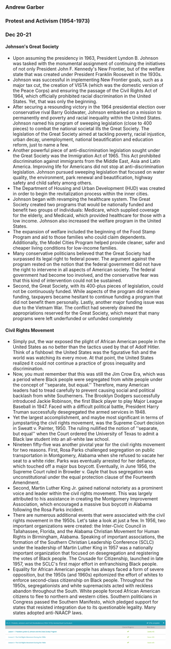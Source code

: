 ### Andrew Garber
### Protest and Activism (1954-1973)
### Dec 20-21

#### Johnson's Great Society
 - Upon assuming the presidency in 1963, President Lyndon B. Johnson was tasked with the monumental assignment of continuing the initiatives of not only President John F. Kennedy's New Frontier, but of the welfare state that was created under President Franklin Roosevelt in the 1930s.
 - Johnson was successful in implementing New Frontier goals, such as a major tax cut, the creation of VISTA (which was the domestic version of the Peace Corps) and ensuring the passage of the Civil Rights Act of 1964, which officially prohibited racial discrimination in the United States. Yet, that was only the beginning.
 - After securing a resounding victory in the 1964 presidential election over conservative rival Barry Goldwater, Johnson embarked on a mission to permanently end poverty and racial inequality within the United States. Johnson named his program of sweeping legislation (close to 400 pieces) to combat the national societal ills the Great Society. The legislation of the Great Society aimed at tackling poverty, racial injustice, urban decay, unemployment, national beautification and education reform, just to name a few.
 - Another powerful piece of anti-discrimination legislation sought under the Great Society was the Immigration Act of 1965. This Act prohibited discrimination against immigrants from the Middle East, Asia and Latin America. Improving life for Americans did not stop at anti-discrimination legislation. Johnson pursued sweeping legislation that focused on water quality, the environment, park renewal and beautification, highway safety and child safety among others.
 - The Department of Housing and Urban Development (HUD) was created in order to begin the revitalization process within the inner cities.
 - Johnson began with revamping the healthcare system. The Great Society created two programs that would be nationally funded and benefit two groups of individuals: Medicare, which supplied coverage for the elderly, and Medicaid, which provided healthcare for those with a low income. Johnson also increased the welfare program in the United States.
 - The expansion of welfare included the beginning of the Food Stamp Program and aid to those families who could claim dependents. Additionally, the Model Cities Program helped provide cleaner, safer and cheaper living conditions for low-income families.
 - Many conservative politicians believed that the Great Society had surpassed its legal right to federal power. The argument against the program rested on the notion that the federal government did not have the right to intervene in all aspects of American society. The federal government had become too involved, and the conservative fear was that this kind of intervention could not be sustained.
 - Second, the Great Society, with its 400-plus pieces of legislation, could not be continuously funded. While aspects of the program did receive funding, taxpayers became hesitant to continue funding a program that did not benefit them personally. Lastly, another major funding issue was due to the Vietnam War. The conflict had severely drained the appropriations reserved for the Great Society, which meant that many programs were left underfunded or unfunded completely

#### Civil Rights Movement
 - Simply put, the war exposed the plight of African American people in the United States as no better than the tactics used by that of Adolf Hitler. Think of a fishbowl: the United States was the figurative fish and the world was watching its every move. At that point, the United States realized it could not continue a practice of gross inequality and discrimination.
 - Now, you must remember that this was still the Jim Crow Era, which was a period where Black people were segregated from white people under the concept of ''separate, but equal.'' Therefore, many American leaders had to tread carefully to prevent causing social and political backlash from white Southerners. The Brooklyn Dodgers successfully introduced Jackie Robinson, the first Black player to play Major League Baseball in 1947. Faced with a difficult political battle, President Harry Truman successfully desegregated the armed services in 1948.
 - Yet the largest accomplishment, and maybe most significant in terms of jumpstarting the civil rights movement, was the Supreme Court decision in Sweatt v. Painter, 1950. The ruling nullified the notion of ''separate, but equal'' when the Court ordered the University of Texas to admit a Black law student into an all-white law school.
 - Nineteen fifty-five was another pivotal year for the civil rights movement for two reasons. First, Rosa Parks challenged segregation on public transportation in Montgomery, Alabama when she refused to vacate her seat to a white rider. Parks was eventually arrested for her defiance, which touched off a major bus boycott. Eventually, in June 1956, the Supreme Court ruled in Browder v. Gayle that bus segregation was unconstitutional under the equal protection clause of the Fourteenth Amendment.
 - Second, Martin Luther King Jr. gained national notoriety as a prominent voice and leader within the civil rights movement. This was largely attributed to his assistance in creating the Montgomery Improvement Association, which encouraged a massive bus boycott in Alabama following the Rosa Parks incident.
 - There are numerous additional events that were associated with the civil rights movement in the 1950s. Let's take a look at just a few. In 1956, two important organizations were created: the Inter-Civic Council in Tallahassee, Florida, and the Alabama Christian Movement for Human Rights in Birmingham, Alabama. Speaking of important associations, the formation of the Southern Christian Leadership Conference (SCLC) under the leadership of Martin Luther King in 1957 was a nationally important organization that focused on desegregation and registering the votes of Black people. The Crusade for Citizenship, launched in late 1957, was the SCLC's first major effort in enfranchising Black people.
 - Equality for African American people has always faced a form of severe opposition, but the 1950s (and 1960s) epitomized the effort of whites to enforce second-class citizenship on Black people. Throughout the 1950s, segregationists and white supremacists acted with reckless abandon throughout the South. White people forced African American citizens to flee to northern and western cities. Southern politicians in Congress passed the Southern Manifesto, which pledged support for states that resisted integration due to its questionable legality. Many states adopted anti-NAACP laws.

![Alt text](Media/dec20_protests_activism.png)